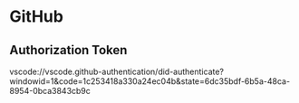 # GitHub

## Authorization Token
 vscode://vscode.github-authentication/did-authenticate?windowid=1&code=1c253418a330a24ec04b&state=6dc35bdf-6b5a-48ca-8954-0bca3843cb9c 